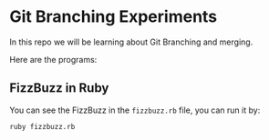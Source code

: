 # Git Branching Experiments

In this repo we will be learning about Git Branching and merging.

Here are the programs:

## FizzBuzz in Ruby

You can see the FizzBuzz in the `fizzbuzz.rb` file, you can run it by:

```console
ruby fizzbuzz.rb
```
